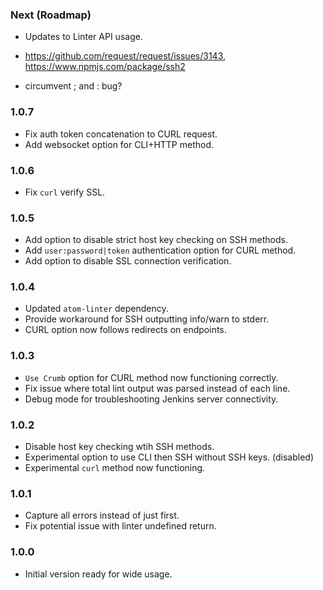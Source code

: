 ### Next (Roadmap)
- Updates to Linter API usage.

- https://github.com/request/request/issues/3143, https://www.npmjs.com/package/ssh2
- circumvent ; and : bug?

### 1.0.7
- Fix auth token concatenation to CURL request.
- Add websocket option for CLI+HTTP method.

### 1.0.6
- Fix `curl` verify SSL.

### 1.0.5
- Add option to disable strict host key checking on SSH methods.
- Add `user:password|token` authentication option for CURL method.
- Add option to disable SSL connection verification.

### 1.0.4
- Updated `atom-linter` dependency.
- Provide workaround for SSH outputting info/warn to stderr.
- CURL option now follows redirects on endpoints.

### 1.0.3
- `Use Crumb` option for CURL method now functioning correctly.
- Fix issue where total lint output was parsed instead of each line.
- Debug mode for troubleshooting Jenkins server connectivity.

### 1.0.2
- Disable host key checking wtih SSH methods.
- Experimental option to use CLI then SSH without SSH keys. (disabled)
- Experimental `curl` method now functioning.

### 1.0.1
- Capture all errors instead of just first.
- Fix potential issue with linter undefined return.

### 1.0.0
- Initial version ready for wide usage.
